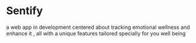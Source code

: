 # Sentify
a web app in development centered about tracking emotional wellness and enhance it , all with a unique features tailored specially for you well being